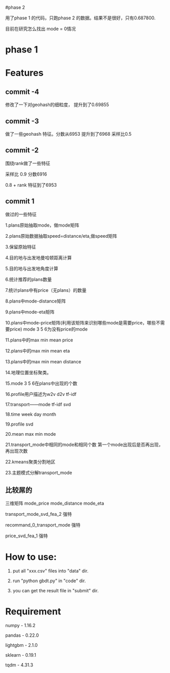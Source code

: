 #phase 2

用了phase 1 的代码，只跑phase 2 的数据。结果不是很好，只有0.687800.

目前在研究怎么找出 mode = 0情况

# phase 1

# Features

## commit -4 

修改了一下对geohash的细粒度， 提升到了0.69855

## commit -3

做了一些geohash 特征。分数从6953 提升到了6968
采样比0.5

## commit -2

围绕rank做了一些特征

采样比 0.9 分数6916

0.8 + rank 特征到了6953


## commit 1 

做过的一些特征 

1.plans原始抽取mode，做mode矩阵
  
2.plans原始数据抽取speed=distance/eta,做speed矩阵

3.保留原始特征

4.目的地与出发地曼哈顿距离计算

5.目的地与出发地角度计算

6.统计推荐的plans数量

7.统计plans中有price（无plans）的数量

8.plans中mode-distance矩阵

9.plans中mode-eta矩阵

10.plans中mode-price矩阵(利用该矩阵来识别哪些mode是需要price，哪些不需要price)   mode 3 5 6为没有price的mode

11.plans中的max min mean price

12.plans中的max min mean eta

13.plans中的max min mean distance

14.地理位置坐标聚类。

15.mode 3 5 6在plans中出现的个数

16.profile用户描述为w2v d2v tf-idf

17.transport——mode tf-idf svd

18.time week day month

19.profile svd

20.mean max min mode

21.transport_mode中相同的mode和相同个数  第一个mode出现后是否再出现，再出现次数

22.kmeans聚类分割地区

23.主题模式分解transport_mode


## 比较屌的
 
三维矩阵 mode_price  mode_distance  mode_eta

transport_mode_svd_fea_2 强特

recommand_0_transport_mode 强特

price_svd_fea_1 强特

# How to use:

1. put all "xxx.csv" files into "data" dir.

2. run "python gbdt.py" in "code" dir.

3. you can get the result file in "submit" dir.

# Requirement

numpy - 1.16.2

pandas - 0.22.0

lightgbm - 2.1.0

sklearn - 0.19.1

tqdm - 4.31.3

